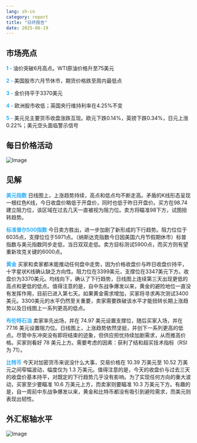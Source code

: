 ```yaml
---
lang: zh-cn
category: report
title: "日终报告"
date: 2025-06-19
---
```



<h2>市场亮点</h2>
<strong style="color: #2caef7;">1 - </strong> 油价突破6月高点。WTI原油价格升至75美元

<strong style="color: #2caef7;">2 - </strong> 美国股市六月节休市，期货价格跌至周内最低点


<strong style="color: #2caef7;">3 - </strong> 金价持平于3370美元

<strong style="color: #2caef7;">4 - </strong> 欧洲股市收低；英国央行维持利率在4.25%不变

<strong style="color: #2caef7;">5 - </strong> 美元兑主要货币收盘涨跌互现。欧元下跌0.14%，英镑下跌0.34%，日元上涨0.22%；美元空头面临警示信号



<h2>每日价格活动</h2>
<img src="https://markleighedu.github.io/img/Jun-2025/19-Jun-2025/price.jpg" alt="Image"/>

<h2>见解</h2>
<strong style="color: #2caef7;">美元指数</strong> 日线图上，上涨趋势持续，高点和低点均不断走高。矛盾的K线形态呈现一根红色K线，今日收盘价略低于开盘价，同时也低于昨日开盘价。买方在98.74建立阻力位，该区域在过去几天一直被视为阻力位。卖方将瞄准98下方，试图扭转趋势。

<strong style="color: #2caef7;">标准普尔500指数</strong> 今日卖方胜出，进一步加剧了新形成的下行趋势。阻力位位于6035点，支撑位位于5971点。（纳斯达克指数今日因美国六月节假期休市）标普指数与美元指数同步走低，当日双双走低。卖方目标测试5900点，而买方则有望重新攻克关键的6000点。

<strong style="color: #2caef7;">黄金</strong> 买家和卖家都未能推动任何盘中走势，因为价格收盘价与昨日收盘价持平，十字星状K线确认缺乏方向性。阻力位在3399美元，支撑位在3347美元下方。收盘价为3370美元。均线向下，确认了下行趋势，日线图上连续第三天出现更低的高点和更低的低点。值得注意的是，自中东战争爆发以来，黄金的避险地位一直没有发挥作用，目前已进入第七天。如果黄金需求增加，买家将寻求再次测试3400美元。3300美元的水平仍然至关重要，卖家需要跌破该水平才能扭转长期上涨趋势以及日线图上一系列更高的低点。

<strong style="color: #2caef7;">布伦特石油</strong> 卖家率先出场，并在 74.97 美元设置支撑位，随后买家入场，并在 77.16 美元设置阻力位。日线图上，上涨趋势依然坚挺，并创下一系列更高的低点。尽管中东冲突没有即将结束的迹象，但供应担忧持续加剧需求，从而推高价格。买家则看好 78 美元上方。需要考虑的因素：获利了结和超买技术指标（RSI 为 71）。

<strong style="color: #2caef7;">比特币</strong> 今天对加密货币来说没什么大事，交易价格在 10.39 万美元至 10.52 万美元之间窄幅波动，幅度仅为 1.3 万美元。值得注意的是，今天的收盘价与过去三天的收盘价基本持平，对既定的下行趋势几乎没有影响。为了实现任何方向的重大波动，买家至少要瞄准 10.6 万美元上方，而卖家则要瞄准 10.3 万美元下方。有趣的是，自一周前中东战争爆发以来，黄金和比特币都没有吸引到避险需求，而美元则表现出韧性。



<h2>外汇枢轴水平</h2>
<img src="https://markleighedu.github.io/img/Jun-2025/19-Jun-2025/pivot.jpg" alt="Image"/>